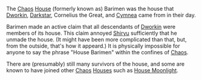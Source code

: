 The [Chaos](CourtsOfChaos) [House](ChaosHouses) (formerly known as) Barimen was the house that [Dworkin](DworkinOfAmber), [Darkstar](DarkStar), Cornelius the Great, and [Cymnea](CymneaOfBarimen) came from in their day.

Barimen made an active claim that all descendants of [Dworkin](DworkinOfAmber) were members of its house.  This claim annoyed [Shiryu](RealmsLoardShiryu) sufficiently that he unmade the house. (It might have been more complicated than that, but, from the outside, that's how it appeard.) It is physically impossible for anyone to say the phrase "House Barimen" within the confines of [Chaos](CourtsOfChaos).

There are (presumably) still many survivors of the house, and some are known to have joined other [Chaos](CourtsOfChaos) [Houses](ChaosHouses) such as [House Moonlight](HouseMoonlight).
